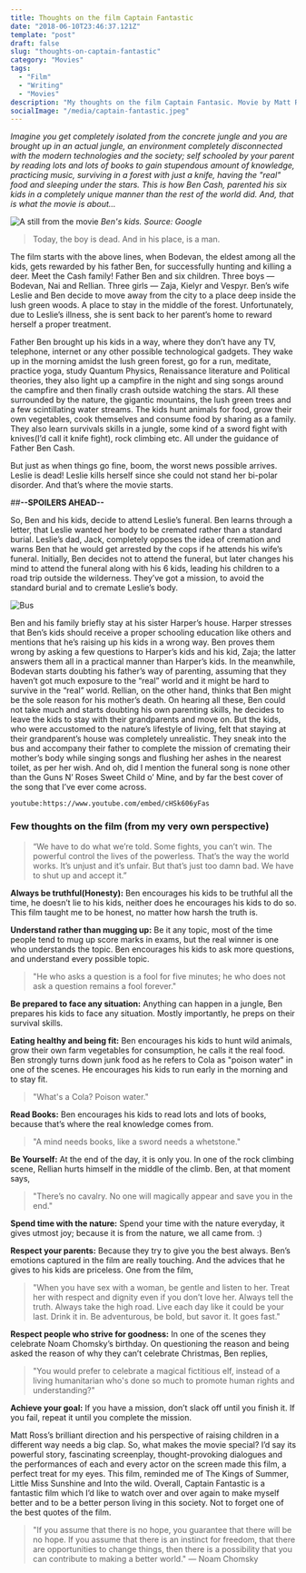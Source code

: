 ```yaml
---
title: Thoughts on the film Captain Fantastic
date: "2018-06-10T23:46:37.121Z"
template: "post"
draft: false
slug: "thoughts-on-captain-fantastic"
category: "Movies"
tags:
  - "Film"
  - "Writing"
  - "Movies"
description: "My thoughts on the film Captain Fantasic. Movie by Matt Ross."
socialImage: "/media/captain-fantastic.jpeg"
---
```


*Imagine you get completely isolated from the concrete jungle and you are brought up in an actual jungle, an environment completely disconnected with the modern technologies and the society; self schooled by your parent by reading lots and lots of books to gain stupendous amount of knowledge, practicing music, surviving in a forest with just a knife, having the "real" food and sleeping under the stars. This is how Ben Cash, parented his six kids in a completely unique manner than the rest of the world did. And, that is what the movie is about…*

![A still from the movie](/media/captain-fantastic.jpeg)
*Ben's kids. Source: Google*

> Today, the boy is dead. And in his place, is a man.

The film starts with the above lines, when Bodevan, the eldest among all the kids, gets rewarded by his father Ben, for successfully hunting and killing a deer. Meet the Cash family! Father Ben and six children. Three boys — Bodevan, Nai and Rellian. Three girls — Zaja, Kielyr and Vespyr. Ben’s wife Leslie and Ben decide to move away from the city to a place deep inside the lush green woods. A place to stay in the middle of the forest. Unfortunately, due to Leslie’s illness, she is sent back to her parent’s home to reward herself a proper treatment.

Father Ben brought up his kids in a way, where they don’t have any TV, telephone, internet or any other possible technological gadgets. They wake up in the morning amidst the lush green forest, go for a run, meditate, practice yoga, study Quantum Physics, Renaissance literature and Political theories, they also light up a campfire in the night and sing songs around the campfire and then finally crash outside watching the stars. All these surrounded by the nature, the gigantic mountains, the lush green trees and a few scintillating water streams. The kids hunt animals for food, grow their own vegetables, cook themselves and consume food by sharing as a family. They also learn survivals skills in a jungle, some kind of a sword fight with knives(I’d call it knife fight), rock climbing etc. All under the guidance of Father Ben Cash.

But just as when things go fine, boom, the worst news possible arrives. Leslie is dead! Leslie kills herself since she could not stand her bi-polar disorder. And that’s where the movie starts.

##**--SPOILERS AHEAD--**

So, Ben and his kids, decide to attend Leslie’s funeral. Ben learns through a letter, that Leslie wanted her body to be cremated rather than a standard burial. Leslie’s dad, Jack, completely opposes the idea of cremation and warns Ben that he would get arrested by the cops if he attends his wife’s funeral. Initially, Ben decides not to attend the funeral, but later changes his mind to attend the funeral along with his 6 kids, leading his children to a road trip outside the wilderness. They’ve got a mission, to avoid the standard burial and to cremate Leslie’s body.

![Bus](/media/captain-bus.png)

Ben and his family briefly stay at his sister Harper’s house. Harper stresses that Ben’s kids should receive a proper schooling education like others and mentions that he’s raising up his kids in a wrong way. Ben proves them wrong by asking a few questions to Harper’s kids and his kid, Zaja; the latter answers them all in a practical manner than Harper’s kids. In the meanwhile, Bodevan starts doubting his father’s way of parenting, assuming that they haven’t got much exposure to the “real” world and it might be hard to survive in the “real” world. Rellian, on the other hand, thinks that Ben might be the sole reason for his mother’s death. On hearing all these, Ben could not take much and starts doubting his own parenting skills, he decides to leave the kids to stay with their grandparents and move on. But the kids, who were accustomed to the nature’s lifestyle of living, felt that staying at their grandparent’s house was completely unrealistic. They sneak into the bus and accompany their father to complete the mission of cremating their mother’s body while singing songs and flushing her ashes in the nearest toilet, as per her wish. And oh, did I mention the funeral song is none other than the Guns N’ Roses Sweet Child o’ Mine, and by far the best cover of the song that I’ve ever come across.

`youtube:https://www.youtube.com/embed/cHSk606yFas`


### Few thoughts on the film (from my very own perspective)


> “We have to do what we’re told. Some fights, you can’t win. The powerful control the lives of the powerless. That’s the way the world works. It’s unjust and it’s unfair. But that’s just too damn bad. We have to shut up and accept it.”

**Always be truthful(Honesty):** Ben encourages his kids to be truthful all the time, he doesn’t lie to his kids, neither does he encourages his kids to do so. This film taught me to be honest, no matter how harsh the truth is.

**Understand rather than mugging up:** Be it any topic, most of the time people tend to mug up score marks in exams, but the real winner is one who understands the topic. Ben encourages his kids to ask more questions, and understand every possible topic.

> "He who asks a question is a fool for five minutes; he who does not ask a question remains a fool forever."

**Be prepared to face any situation:** Anything can happen in a jungle, Ben prepares his kids to face any situation. Mostly importantly, he preps on their survival skills.

**Eating healthy and being fit:** Ben encourages his kids to hunt wild animals, grow their own farm vegetables for consumption, he calls it the real food. Ben strongly turns down junk food as he refers to Cola as "poison water" in one of the scenes. He encourages his kids to run early in the morning and to stay fit.

> "What's a Cola? Poison water."

**Read Books:** Ben encourages his kids to read lots and lots of books, because that’s where the real knowledge comes from.

> "A mind needs books, like a sword needs a whetstone."

**Be Yourself:** At the end of the day, it is only you. In one of the rock climbing scene, Rellian hurts himself in the middle of the climb. Ben, at that moment says,

> "There’s no cavalry. No one will magically appear and save you in the end."

**Spend time with the nature:** Spend your time with the nature everyday, it gives utmost joy; because it is from the nature, we all came from. :)

**Respect your parents:** Because they try to give you the best always. Ben’s emotions captured in the film are really touching. And the advices that he gives to his kids are priceless. One from the film,

> "When you have sex with a woman, be gentle and listen to her. Treat her with respect and dignity even if you don’t love her. Always tell the truth. Always take the high road. Live each day like it could be your last. Drink it in. Be adventurous, be bold, but savor it. It goes fast."

**Respect people who strive for goodness:** In one of the scenes they celebrate Noam Chomsky’s birthday. On questioning the reason and being asked the reason of why they can’t celebrate Christmas, Ben replies,

> "You would prefer to celebrate a magical fictitious elf, instead of a living humanitarian who's done so much to promote human rights and understanding?"

**Achieve your goal:** If you have a mission, don’t slack off until you finish it. If you fail, repeat it until you complete the mission.

Matt Ross’s brilliant direction and his perspective of raising children in a different way needs a big clap. So, what makes the movie special? I’d say its powerful story, fascinating screenplay, thought-provoking dialogues and the performances of each and every actor on the screen made this film, a perfect treat for my eyes. This film, reminded me of The Kings of Summer, Little Miss Sunshine and Into the wild. Overall, Captain Fantastic is a fantastic film which I’d like to watch over and over again to make myself better and to be a better person living in this society. Not to forget one of the best quotes of the film.

> "If you assume that there is no hope, you guarantee that there will be no hope. If you assume that there is an instinct for freedom, that there are opportunities to change things, then there is a possibility that you can contribute to making a better world." — Noam Chomsky
